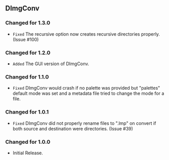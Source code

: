 DImgConv
--------

### Changed for 1.3.0

* `Fixed` The recursive option now creates recursive directories properly. (Issue #100)


### Changed for 1.2.0

* `Added` The GUI version of DImgConv.


### Changed for 1.1.0

* `Fixed` DImgConv would crash if no palette was provided but "palettes" default mode was set and a metadata file tried to change the mode for a file.


### Changed for 1.0.1

* `Fixed` DImgConv did not properly rename files to ".lmp" on convert if both source and destination were directories. (Issue #39)


### Changed for 1.0.0

* Initial Release.

